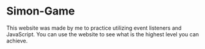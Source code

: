 # Simon-Game
This website was made by me to practice utilizing event listeners and JavaScript. You can use the website to see what is the highest level you can achieve.
